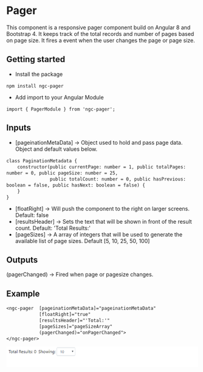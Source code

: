 # Pager
This component is a responsive pager component build on Angular 8 and Bootstrap 4. 
 It keeps track of the total records and number of pages based on page size. It fires a event 
 when the user changes the page or page size.

## Getting started
- Install the package 
```shell
npm install ngc-pager
```
- Add import to your Angular Module 
```shell
import { PagerModule } from 'ngc-pager';
```

## Inputs
- [pageinationMetaData] -> Object used to hold and pass page data. Object and default values below.
```shell
class PaginationMetadata {
    constructor(public currentPage: number = 1, public totalPages: number = 0, public pageSize: number = 25,
                public totalCount: number = 0, public hasPrevious: boolean = false, public hasNext: boolean = false) {
    }
}
```
- [floatRight] -> Will push the component to the right on larger screens. Default: false
- [resultsHeader] -> Sets the text that will be shown in front of the result count. Default: 'Total Results:'
- [pageSizes] -> A array of integers that will be used to generate the available list of page sizes. Default [5, 10, 25, 50, 100]


## Outputs
(pagerChanged) -> Fired when page or pagesize changes.

## Example
```shell
<ngc-pager  [pageinationMetaData]="pageinationMetaData"
            [floatRight]="true"
            [resultsHeader]="'Total:'"
            [pageSizes]="pageSizeArray"
            (pagerChanged)="onPagerChanged">
</ngc-pager>
```

![Pager](https://raw.githubusercontent.com/jeff-nelson-78954/advanced-angular-bootstrap-components/master/assets/pager.png)